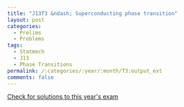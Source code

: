 ```yaml
---
title: "J13T3 &ndash; Superconducting phase transition"
layout: post
categories:
  - Prelims
  - Problems
tags:
  - Statmech
  - J13
  - Phase Transitions
permalink: /:categories/:year/:month/T3:output_ext
comments: false
---
```

<object data="2013J3T.pdf" type="application/pdf" width="100%" height="500"></object>
<div class="message"><a href='https://princetonprelim.com/prelim/30/'>Check for solutions to this year's exam</a></div>